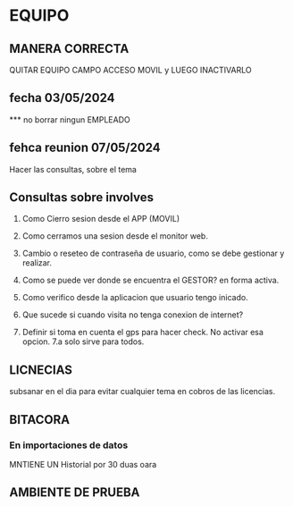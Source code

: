 # EQUIPO

## MANERA CORRECTA
QUITAR EQUIPO CAMPO
ACCESO MOVIL
y LUEGO INACTIVARLO

## fecha 03/05/2024
*** no borrar ningun EMPLEADO

## fehca reunion 07/05/2024
Hacer las consultas, sobre el tema

## Consultas sobre involves

1. Como Cierro sesion desde el APP (MOVIL)

2. Como cerramos una sesion desde el monitor web.

3. Cambio o reseteo de contraseña de usuario, como se debe gestionar y realizar.

4. Como se puede ver donde se encuentra el GESTOR? en forma activa.

5. Como verifico desde la aplicacion que usuario tengo inicado.


6. Que sucede si cuando visita no tenga conexion de internet?

7. Definir si toma en cuenta el gps para hacer check.
No activar esa opcion. 
7.a  solo sirve para todos.

## LICNECIAS
subsanar en el dia para evitar cualquier tema en cobros de las licencias.

## BITACORA 
### En importaciones de datos
MNTIENE UN Historial por 30 duas oara 

## AMBIENTE DE PRUEBA


